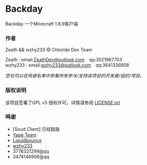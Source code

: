 # Backday

Backday 一个Minecraft 1.8.9客户端

### 作者

Zeath && wzhy233 @ Chloride Dev Team

Zeath : email:ZeathDev@outlook.com  &ensp; qq:3521967703    
wzhy233 : email:wzhy233@outlook.com &ensp; qq:3641336958


 *您也可以在鸣谢名单中参看所有参与/支持该项目的开发者/组织/项目。*

### 版权说明

该项目签署了GPL v3 授权许可，详情请参阅 [LICENSE.txt](https://github.com/chloride-dev/Backday/blob/master/LICENSE.txt)

### 鸣谢

- [Soud Client] 已经跑路
- [Yape Team](https://github.com/yapeteam)
- [Liquidbounce](https://liquidbounce.net)
- [wzhy233](https://github.com/wzhy233)
- 3776321299@qq
- 3474146906@qq
